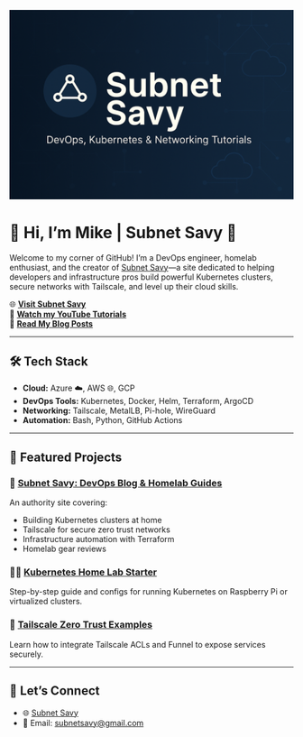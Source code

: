 <p align="center">
  <img src="https://github.com/subnetsavy/subnetsavy/blob/main/gitbanner.png" alt="Subnet Savy Banner" />
</p>

# 👋 Hi, I’m Mike | Subnet Savy 🚀  

Welcome to my corner of GitHub! I’m a DevOps engineer, homelab enthusiast, and the creator of [Subnet Savy](https://subnetsavy.com)—a site dedicated to helping developers and infrastructure pros build powerful Kubernetes clusters, secure networks with Tailscale, and level up their cloud skills.  

🌐 **[Visit Subnet Savy](https://subnetsavy.com)**  
🎥 **[Watch my YouTube Tutorials](https://www.youtube.com/@SubnetSavy)**  
📘 **[Read My Blog Posts](https://subnetsavy.com)**  

---

## 🛠 Tech Stack
- **Cloud:** Azure ☁️, AWS 🌐, GCP
- **DevOps Tools:** Kubernetes, Docker, Helm, Terraform, ArgoCD
- **Networking:** Tailscale, MetalLB, Pi-hole, WireGuard
- **Automation:** Bash, Python, GitHub Actions

---

## 📂 Featured Projects
### 🚀 [Subnet Savy: DevOps Blog & Homelab Guides](https://subnetsavy.com)
An authority site covering:
- Building Kubernetes clusters at home
- Tailscale for secure zero trust networks
- Infrastructure automation with Terraform
- Homelab gear reviews

### 🧑‍💻 [Kubernetes Home Lab Starter](https://subnetsavy.com/wp-content/uploads/articles/kubernetes-home-guide-complete.html)
Step-by-step guide and configs for running Kubernetes on Raspberry Pi or virtualized clusters.

### 🔐 [Tailscale Zero Trust Examples](https://subnetsavy.com/wp-content/uploads/articles/tailscale-k8s-zerotrust.html)
Learn how to integrate Tailscale ACLs and Funnel to expose services securely.

---

## 🤝 Let’s Connect
- 🌐 [Subnet Savy](https://subnetsavy.com)  
- 📧 Email: subnetsavy@gmail.com


